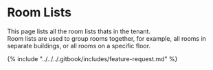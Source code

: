 # Room Lists

This page lists all the room lists thats in the tenant.\
Room lists are used to group rooms together, for example, all rooms in separate buildings, or all rooms on a specific floor.



{% include "../../../.gitbook/includes/feature-request.md" %}
